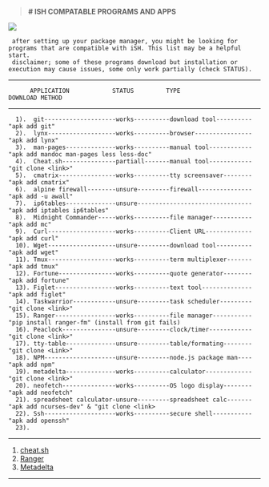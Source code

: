 > **# ISH COMPATABLE PROGRAMS AND APPS**

 ![](https://photos.smugmug.com/Ish/i-2MXm8VF/0/384caaa2/S/iSHPHONE-S.png) 
     

     after setting up your package manager, you might be looking for programs that are compatible with iSH. This list may be a helpful start.
     disclaimer; some of these programs download but installation or execution may cause issues, some only work partially (check STATUS).

***


          APPLICATION            STATUS         TYPE                   DOWNLOAD METHOD

***

      1).  git--------------------works----------download tool----------"apk add git"
      2).  lynx-------------------works----------browser----------------"apk add lynx"
      3).  man-pages--------------works----------manual tool------------"apk add mandoc man-pages less less-doc"
      4).  Cheat.sh---------------partiall-------manual tool------------"git clone <link>" 
      5).  cmatrix----------------works----------tty screensaver--------"apk add cmatrix"
      6).  alpine firewall--------unsure---------firewall---------------"apk add -u awall"
      7).  ip6tables--------------unsure--------------------------------"apk add iptables ip6tables"
      8).  Midnight Commander-----works----------file manager-----------"apk add mc"
      9).  Curl-------------------works----------Client URL-------------"apk add curl"
      10). Wget-------------------unsure---------download tool----------"apk add wget"
      11). Tmux-------------------works----------term multiplexer-------"apk add tmux"
      12). Fortune----------------works----------quote generator--------"apk add fortune"
      13). Figlet-----------------works----------text tool--------------"apk add figlet"
      14). Taskwarrior------------unsure---------task scheduler---------"git clone <link>"
      15). Ranger-----------------works----------file manager-----------"pip install ranger-fm" (install from git fails)
      16). Peaclock---------------unsure---------clock/timer------------"git clone <link>"
      17). tty-table--------------unsure---------table/formating--------"git clone <Link>"
      18). NPM--------------------unsure---------node.js package man----"apk add npm"
      19). metadelta--------------works----------calculator-------------"git clone <link>"
      20). neofetch---------------works----------OS logo display--------"apk add neofetch"
      21). spreadsheet calculator-unsure---------spreadsheet calc-------"apk add ncurses-dev" & "git clone <link>
      22). Ssh--------------------works----------secure shell-----------"apk add openssh"
      23). 

***
 1. [cheat.sh](https://github.com/chubin/cheat.sh)
 2. [Ranger](https://github.com/ranger/ranger)
 3. [Metadelta](https://github.com/metadelta/mdlt)

***
